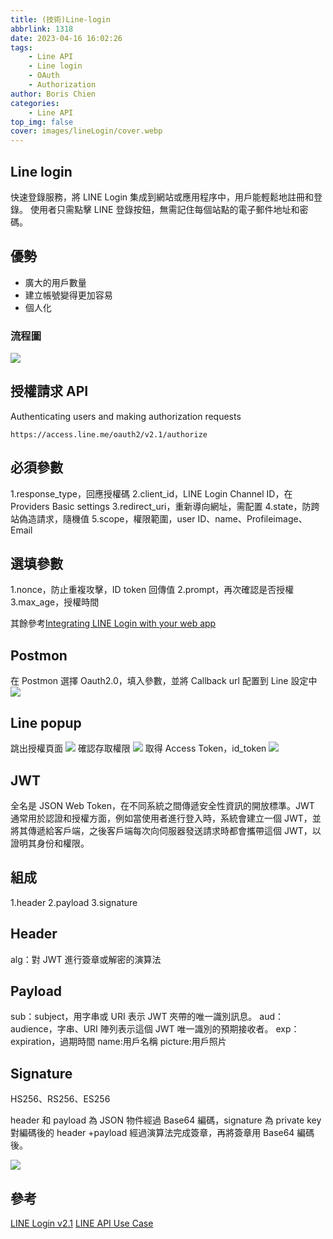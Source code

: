 ```yaml
---
title: (技術)Line-login
abbrlink: 1318
date: 2023-04-16 16:02:26
tags:
    - Line API
    - Line login
    - OAuth
    - Authorization
author: Boris Chien
categories:
    - Line API
top_img: false
cover: images/lineLogin/cover.webp
---
```


## Line login

快速登錄服務，將 LINE Login 集成到網站或應用程序中，用戶能輕鬆地註冊和登錄。
使用者只需點擊 LINE 登錄按鈕，無需記住每個站點的電子郵件地址和密碼。

## 優勢

-   廣大的用戶數量
-   建立帳號變得更加容易
-   個人化

### 流程圖

![](/images/web-login-flow.jpg)

## 授權請求 API

Authenticating users and making authorization requests

```
https://access.line.me/oauth2/v2.1/authorize
```

## 必須參數

1.response_type，回應授權碼
2.client_id，LINE Login Channel ID，在 Providers Basic settings
3.redirect_uri，重新導向網址，需配置
4.state，防跨站偽造請求，隨機值
5.scope，權限範圍，user ID、name、Profileimage、Email

## 選填參數

1.nonce，防止重複攻擊，ID token 回傳值
2.prompt，再次確認是否授權
3.max_age，授權時間

其餘參考[Integrating LINE Login with your web app](https://developers.line.biz/en/docs/line-login/integrate-line-login/#create-a-channel)

## Postmon

在 Postmon 選擇 Oauth2.0，填入參數，並將 Callback url 配置到 Line 設定中
![](/images/lineLogin/postmon-line-oauth-login.png)

## Line popup

跳出授權頁面
![](/images/lineLogin/postmon-line-oauth-popup1.png)
確認存取權限
![](/images/lineLogin/postmon-line-oauth-popup2.jpg)
取得 Access Token，id_token
![](/images/lineLogin/postmon-line-oauth-result.png)

## JWT

全名是 JSON Web Token，在不同系統之間傳遞安全性資訊的開放標準。JWT 通常用於認證和授權方面，例如當使用者進行登入時，系統會建立一個 JWT，並將其傳遞給客戶端，之後客戶端每次向伺服器發送請求時都會攜帶這個 JWT，以證明其身份和權限。

## 組成

1.header
2.payload
3.signature

## Header

alg：對 JWT 進行簽章或解密的演算法

## Payload

sub：subject，用字串或 URI 表示 JWT 夾帶的唯一識別訊息。
aud：audience，字串、URI 陣列表示這個 JWT 唯一識別的預期接收者。
exp：expiration，過期時間
name:用戶名稱
picture:用戶照片

## Signature

HS256、RS256、ES256

header 和 payload 為 JSON 物件經過 Base64 編碼，signature 為 private key 對編碼後的 header +payload 經過演算法完成簽章，再將簽章用 Base64 編碼後。

![](/images/lineLogin/jwt-io-line-result.png)

## 參考

[LINE Login v2.1](https://developers.line.biz/zh-hant/services/line-login/)
[LINE API Use Case](https://lineapiusecase.com/en/api/login.html)
